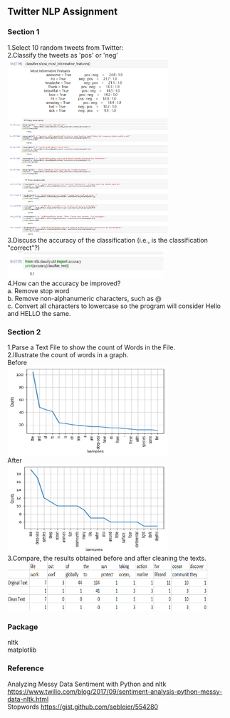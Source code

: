 ## Twitter NLP Assignment

### Section 1 
1.Select 10 random tweets from Twitter:  
2.Classify the tweets as 'pos' or 'neg’  
<img width="360" height="130" src="https://github.com/hwyu99/Twitter-NLP-Assignment/blob/master/1.1.png"/>  
<img width="360" height="130" src="https://github.com/hwyu99/Twitter-NLP-Assignment/blob/master/1.2.png"/>  
<img width="360" height="130" src="https://github.com/hwyu99/Twitter-NLP-Assignment/blob/master/1.3.png"/>  
3.Discuss the accuracy of the classification (i.e., is the classification "correct"?)  
<img width="350" height="60" src="https://github.com/hwyu99/Twitter-NLP-Assignment/blob/master/1.4.png"/>  
4.How can the accuracy be improved?  
a. Remove stop word  
b. Remove non-alphanumeric characters, such as @  
c. Convert all characters to lowercase so the program will consider Hello and HELLO the same.  

### Section 2
1.Parse a Text File to show the count of Words in the File.  
2.Illustrate the count of words in a graph.  
Before   
<img width="360" height="200" src="https://github.com/hwyu99/Twitter-NLP-Assignment/blob/master/2.1.png"/>  
After  
<img width="360" height="200" src="https://github.com/hwyu99/Twitter-NLP-Assignment/blob/master/2.2.png"/>  
3.Compare, the results obtained before and after cleaning the texts.  
<img width="450" height="110" src="https://github.com/hwyu99/Twitter-NLP-Assignment/blob/master/2.3.png"/>  

### Package 
nltk  
matplotlib  

### Reference  
Analyzing Messy Data Sentiment with Python and nltk  
https://www.twilio.com/blog/2017/09/sentiment-analysis-python-messy-data-nltk.html  
Stopwords
https://gist.github.com/sebleier/554280
